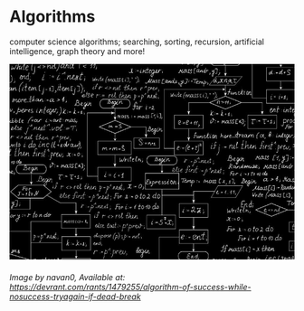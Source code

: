 # Algorithms
computer science algorithms; searching, sorting, recursion, artificial intelligence, graph theory and more!

![alt text](https://github.com/unobatbayar/algorithms/blob/master/images/r_1479255_BLneY.jpg)

###### Image by navan0, Available at: https://devrant.com/rants/1479255/algorithm-of-success-while-nosuccess-tryagain-if-dead-break
